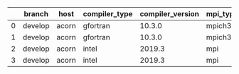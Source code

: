 |    | branch   | host   | compiler_type   | compiler_version   | mpi_type   | mpi_version   | o_g   | os    | unit_pass   | unit_fail   | system_pass   | system_fail   | example_pass   | example_fail   | nuopc_pass   | nuopc_fail   | build_passed   |
|----|----------|--------|-----------------|--------------------|------------|---------------|-------|-------|-------------|-------------|---------------|---------------|----------------|----------------|--------------|--------------|----------------|
|  0 | develop  | acorn  | gfortran        | 10.3.0             | mpich3     | 8.1.7         | O     | Linux | fail        | fail        | fail          | fail          | fail           | fail           | queued       | queued       | True           |
|  1 | develop  | acorn  | gfortran        | 10.3.0             | mpich3     | 8.1.7         | g     | Linux | fail        | fail        | fail          | fail          | fail           | fail           | queued       | queued       | True           |
|  2 | develop  | acorn  | intel           | 2019.3             | mpi        | 8.1.7         | O     | Linux | fail        | fail        | fail          | fail          | fail           | fail           | queued       | queued       | True           |
|  3 | develop  | acorn  | intel           | 2019.3             | mpi        | 8.1.7         | g     | Linux | fail        | fail        | fail          | fail          | fail           | fail           | queued       | queued       | True           |